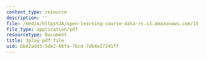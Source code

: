 ```yaml
---
content_type: resource
description: ''
file: /media/https%3A/open-learning-course-data-rc.s3.amazonaws.com/15-071-the-analytics-edge-spring-2017/bb82add35de286fa7bcd7db4e27241ff_t8nLB1AmUgE.pdf
file_type: application/pdf
resourcetype: Document
title: 3play pdf file
uid: bb82add3-5de2-86fa-7bcd-7db4e27241ff
---
```

